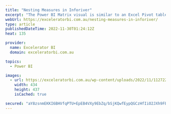 ```yaml
---
title: "Nesting Measures in Inforiver"
excerpt: "The Power BI Matrix visual is similar to an Excel Pivot table, however there are quite a few limitations in the Matrix. In the Power BI Matrix below I have put the product categories on Rows, Calendar Year on Columns and the measure [Total Sales] on Values. At this point, [...]Read More »"
webUrl: https://exceleratorbi.com.au/nesting-measures-in-inforiver/
type: article
publishedDateTime: 2022-11-30T01:24:12Z
heat: 135

provider:
  name: Excelerator BI
  domain: exceleratorbi.com.au

topics:
  - Power BI

images:
  - url: https://exceleratorbi.com.au/wp-content/uploads/2022/11/112722_2243_NestingMeas6.png
    width: 434
    height: 437
    isCached: true

secured: "aY8zsnmEKKI6BHVfqPTU+EpEB4VXy9EbZq/bSjKQwfEypQGCzHfIiO2JXh9FBiG0Wid+oiRbAVa324f3kvvJGhVNPP0973s10v/SrInMYejZQmlVvBfnEamuOO2SBjI0YVA4crJcD/nz8jARlYsScbSaDaFGsCJR+QnjudyP4N6YV5o67c6IHps2nQAiPAVco5uVYQKmYqQBVs/71bx7vr3VkIAArwcAK0pZvvY6q3PFFo5jW2o9QqS23TQx277FehO+WIN8ZjMGaLl88M6kefklD7XUYHWLB9rPy29nloXZ+MLQm5Mf97j/o8eCVrPWHlBsBVbR+MoIVQ9oSVT6MWv6D31IudWIh0EmzS/6UxA=;YTmHF8nQkIWO+Qe8McjZxA=="
---
```


